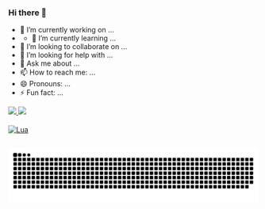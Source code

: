 ### Hi there 👋

- 🔭 I’m currently working on ...
- - 🌱 I’m currently learning ...
- 👯 I’m looking to collaborate on ...
- 🤔 I’m looking for help with ...
- 💬 Ask me about ...
- 📫 How to reach me: ...
- 😄 Pronouns: ...
- ⚡ Fun fact: ...


<div align="left">
  <a href="https://github.com/Saarrada">
  <img height="180em" src="https://github-readme-stats.vercel.app/api?username=Saarrada&show_icons=true&theme=dark&include_all_commits=true&count_private=true"/>
  <img height="180em" src="https://github-readme-stats.vercel.app/api/top-langs/?username=Saarrada&layout=compact&langs_count=7&theme=dark"/>
</div>
  <div style="display: inline_block"><br>
  <img align="center" alt="Lua" height="30" width="40" src="https://cdn.jsdelivr.net/gh/devicons/devicon/icons/lua/lua-plain-wordmark.svg">
</div>

    
  ##
 
<div> 
 
  ![Snake animation](https://github.com/Saarrada/Saarrada/blob/output/github-contribution-grid-snake.svg)
 
</div>
